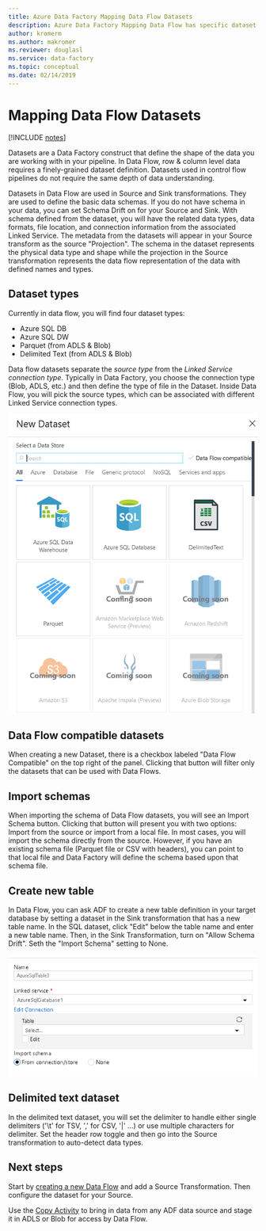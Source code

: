 ```yaml
---
title: Azure Data Factory Mapping Data Flow Datasets
description: Azure Data Factory Mapping Data Flow has specific dataset compatibility
author: kromerm
ms.author: makromer
ms.reviewer: douglasl
ms.service: data-factory
ms.topic: conceptual
ms.date: 02/14/2019
---
```


# Mapping Data Flow Datasets

[!INCLUDE [notes](../../includes/data-factory-data-flow-preview.md)]

Datasets are a Data Factory construct that define the shape of the data you are working with in your pipeline. In Data Flow, row & column level data requires a finely-grained dataset definition. Datasets used in control flow pipelines do not require the same depth of data understanding.

Datasets in Data Flow are used in Source and Sink transformations. They are used to define the basic data schemas. If you do not have schema in your data, you can set Schema Drift on for your Source and Sink. With schema defined from the dataset, you will have the related data types, data formats, file location, and connection information from the associated Linked Service. The metadata from the datasets will appear in your Source transform as the source "Projection". The schema in the dataset represents the physical data type and shape while the projection in the Source transformation represents the data flow representation of the data with defined names and types.

## Dataset types

Currently in data flow, you will find four dataset types:

* Azure SQL DB
* Azure SQL DW
* Parquet (from ADLS & Blob)
* Delimited Text (from ADLS & Blob)

Data flow datasets separate the *source type* from the *Linked Service connection type*. Typically in Data Factory, you choose the connection type (Blob, ADLS, etc.) and then define the type of file in the Dataset. Inside Data Flow, you will pick the source types, which can be associated with different Linked Service connection types.

![Source Transformation options](media/data-flow/dataset1.png "sources")

## Data Flow compatible datasets

When creating a new Dataset, there is a checkbox labeled "Data Flow Compatible" on the top right of the panel. Clicking that button will filter only the datasets that can be used with Data Flows. 

## Import schemas

When importing the schema of Data Flow datasets, you will see an Import Schema button. Clicking that button will present you with two options: Import from the source or import from a local file. In most cases, you will import the schema directly from the source. However, if you have an existing schema file (Parquet file or CSV with headers), you can point to that local file and Data Factory will define the schema based upon that schema file.

## Create new table

In Data Flow, you can ask ADF to create a new table definition in your target database by setting a dataset in the Sink transformation that has a new table name. In the SQL dataset, click "Edit" below the table name and enter a new table name. Then, in the Sink Transformation, turn on "Allow Schema Drift". Seth the "Import Schema" setting to None.

![Source Transformation schema](media/data-flow/dataset2.png "SQL Schema")

## Delimited text dataset

In the delimited text dataset, you will set the delimiter to handle either single delimiters ('\t' for TSV, ',' for CSV, '|' ...) or use multiple characters for delimiter. Set the header row toggle and then go into the Source transformation to auto-detect data types.

## Next steps

Start by [creating a new Data Flow](data-flow-create.md) and add a Source Transformation. Then configure the dataset for your Source.

Use the [Copy Activity](copy-activity-overview.md) to bring in data from any ADF data source and stage it in ADLS or Blob for access by Data Flow.

